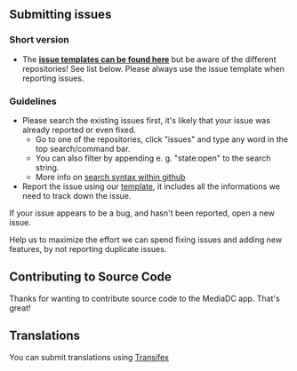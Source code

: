 ## Submitting issues

### Short version

 * The [**issue templates can be found here**][template] but be aware of the different repositories! See list below. Please always use the issue template when reporting issues.

### Guidelines
* Please search the existing issues first, it's likely that your issue was already reported or even fixed.
  - Go to one of the repositories, click "issues" and type any word in the top search/command bar.
  - You can also filter by appending e. g. "state:open" to the search string.
  - More info on [search syntax within github](https://help.github.com/articles/searching-issues)
* Report the issue using our [template][template], it includes all the informations we need to track down the issue.

If your issue appears to be a bug, and hasn't been reported, open a new issue.

Help us to maximize the effort we can spend fixing issues and adding new features, by not reporting duplicate issues.

[template]: https://raw.githubusercontent.com/cloud-py-api/mediadc/main/.github/ISSUE_TEMPLATE/bug_report.md

## Contributing to Source Code

Thanks for wanting to contribute source code to the MediaDC app. That's great!

## Translations

You can submit translations using [Transifex](https://www.transifex.com/nextcloud/nextcloud/mediadc/)
